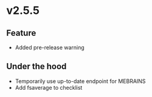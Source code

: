 # v2.5.5

## Feature

- Added pre-release warning

## Under the hood

- Temporarily use up-to-date endpoint for MEBRAINS
- Add fsaverage to checklist
